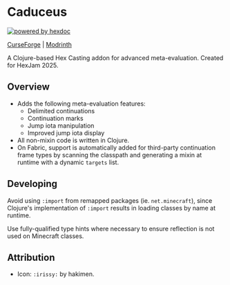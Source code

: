 # Caduceus

[![powered by hexdoc](https://img.shields.io/endpoint?url=https://hexxy.media/api/v0/badge/hexdoc?label=1)](https://github.com/hexdoc-dev/hexdoc)

[CurseForge](https://curseforge.com/minecraft/mc-mods/caduceus) | [Modrinth](https://modrinth.com/mod/caduceus)

A Clojure-based Hex Casting addon for advanced meta-evaluation. Created for HexJam 2025.

## Overview

- Adds the following meta-evaluation features:
  - Delimited continuations
  - Continuation marks
  - Jump iota manipulation
  - Improved jump iota display
- All non-mixin code is written in Clojure.
- On Fabric, support is automatically added for third-party continuation frame types by scanning the classpath and generating a mixin at runtime with a dynamic `targets` list.

## Developing

Avoid using `:import` from remapped packages (ie. `net.minecraft`), since Clojure's implementation of `:import` results in loading classes by name at runtime.

Use fully-qualified type hints where necessary to ensure reflection is not used on Minecraft classes.

## Attribution

- Icon: `:irissy:` by hakimen.
